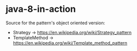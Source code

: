 # java-8-in-action

Source for the pattern's object oriented version:
* Strategy -> https://en.wikipedia.org/wiki/Strategy_pattern
* TemplateMethod -> https://en.wikipedia.org/wiki/Template_method_pattern
